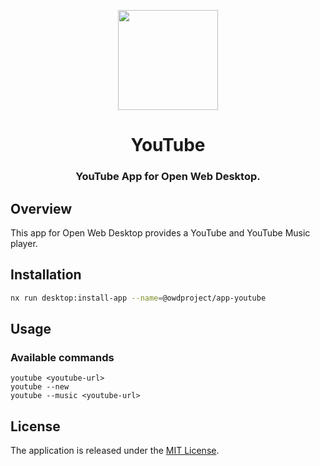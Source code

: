 <p align="center">
  <img width="160" height="160" src="https://avatars.githubusercontent.com/u/65117737?s=160&v=4" />
</p>
<h1 align="center">YouTube</h1>
<h3 align="center">
  YouTube App for Open Web Desktop.
</h3>

## Overview

This app for Open Web Desktop provides a YouTube and YouTube Music player.

## Installation

```bash
nx run desktop:install-app --name=@owdproject/app-youtube
```

## Usage

### Available commands

```
youtube <youtube-url>
youtube --new
youtube --music <youtube-url>
```

## License

The application is released under the [MIT License](LICENSE).
